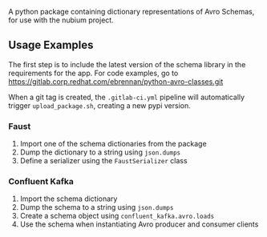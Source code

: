 A python package containing dictionary representations of Avro Schemas,
for use with the nubium project.

## Usage Examples
The first step is to include the latest version of the schema library in
the requirements for the app.
For code examples, go to https://gitlab.corp.redhat.com/ebrennan/python-avro-classes.git

When a git tag is created, the `.gitlab-ci.yml` pipeline will automatically 
trigger `upload_package.sh`, creating a new pypi version.

### Faust
1) Import one of the schema dictionaries from the package
1) Dump the dictionary to a string using `json.dumps`
1) Define a serializer using the `FaustSerializer` class

### Confluent Kafka
1) Import the schema dictionary
1) Dump the schema to a string using `json.dumps`
1) Create a schema object using `confluent_kafka.avro.loads`
1) Use the schema when instantiating Avro producer and consumer clients
